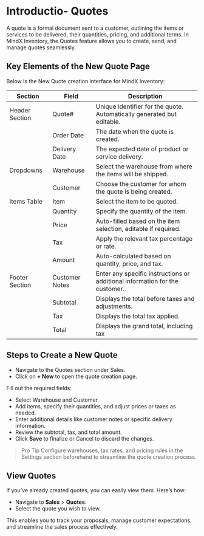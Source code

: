 # **Introductio- Quotes**

A quote is a formal document sent to a customer, outlining the items or services to be delivered, their quantities, pricing, and additional terms. In MindX Inventory, the Quotes feature allows you to create, send, and manage quotes seamlessly.

## **Key Elements of the New Quote Page**

Below is the New Quote creation interface for MindX Inventory:

| **Section**    | **Field**      | **Description**                                                             |
| -------------- | -------------- | --------------------------------------------------------------------------- |
| Header Section | Quote#         | Unique identifier for the quote. Automatically generated but editable.      |
|                | Order Date     | The date when the quote is created.                                         |
|                | Delivery Date  | The expected date of product or service delivery.                           |
| Dropdowns      | Warehouse      | Select the warehouse from where the items will be shipped.                  |
|                | Customer       | Choose the customer for whom the quote is being created.                    |
| Items Table    | Item           | Select the item to be quoted.                                               |
|                | Quantity       | Specify the quantity of the item.                                           |
|                | Price          | Auto-filled based on the item selection, editable if required.              |
|                | Tax            | Apply the relevant tax percentage or rate.                                  |
|                | Amount         | Auto-calculated based on quantity, price, and tax.                          |
| Footer Section | Customer Notes | Enter any specific instructions or additional information for the customer. |
|                | Subtotal       | Displays the total before taxes and adjustments.                            |
|                | Tax            | Displays the total tax applied.                                             |
|                | Total          | Displays the grand total, including tax                                     |

## **Steps to Create a New Quote**

- Navigate to the Quotes section under Sales.
- Click on **+ New** to open the quote creation page.

Fill out the required fields:

- Select Warehouse and Customer.
- Add items, specify their quantities, and adjust prices or taxes as needed.
- Enter additional details like customer notes or specific delivery information.
- Review the subtotal, tax, and total amount.
- Click **Save** to finalize or Cancel to discard the changes.

> Pro Tip
> Configure warehouses, tax rates, and pricing rules in the Settings section beforehand to streamline the quote creation process.

## **View Quotes**

If you’ve already created quotes, you can easily view them. Here’s how:

- Navigate to **Sales** > **Quotes**.
- Select the quote you wish to view.

This enables you to track your proposals, manage customer expectations, and streamline the sales process effectively.
